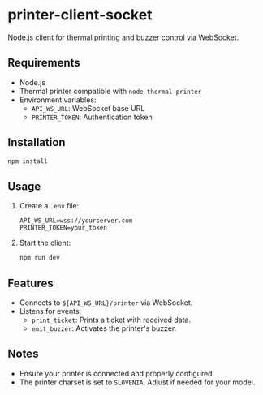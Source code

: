 # printer-client-socket

Node.js client for thermal printing and buzzer control via WebSocket.

## Requirements

- Node.js
- Thermal printer compatible with `node-thermal-printer`
- Environment variables:
  - `API_WS_URL`: WebSocket base URL
  - `PRINTER_TOKEN`: Authentication token

## Installation

```bash
npm install
```

## Usage

1. Create a `.env` file:
    ```
    API_WS_URL=wss://yourserver.com
    PRINTER_TOKEN=your_token
    ```
2. Start the client:
    ```bash
    npm run dev
    ```

## Features

- Connects to `${API_WS_URL}/printer` via WebSocket.
- Listens for events:
  - `print_ticket`: Prints a ticket with received data.
  - `emit_buzzer`: Activates the printer's buzzer.

## Notes

- Ensure your printer is connected and properly configured.
- The printer charset is set to `SLOVENIA`. Adjust if needed for your model.
